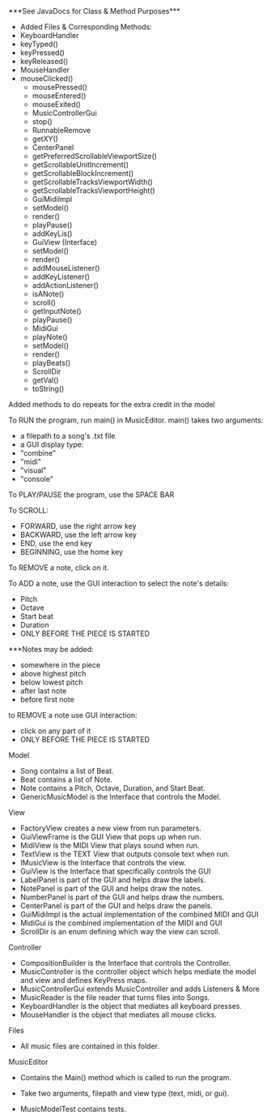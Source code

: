<CHANGELOG>
***See JavaDocs for Class & Method Purposes***

 - Added Files & Corresponding Methods:
  - KeyboardHandler
   - keyTyped()
   - keyPressed()
   - keyReleased()
  - MouseHandler
- mouseClicked()
   - mousePressed()
   - mouseEntered()
   - mouseExited()
  - MusicControllerGui
   - stop()
  - RunnableRemove
   - getXY()
  - CenterPanel
   - getPreferredScrollableViewportSize()
   - getScrollableUnitIncrement()
   - getScrollableBlockIncrement()
   - getScrollableTracksViewportWidth()
   - getScrollableTracksViewportHeight()
  - GuiMidiImpl
   - setModel()
   - render()
   - playPause()
   - addKeyLis()
  - GuiView (Interface)
   - setModel()
   - render()
   - addMouseListener()
   - addKeyListener()
   - addActionListener()
   - isANote()
   - scroll()
   - getInputNote()
   - playPause()
  - MidiGui
   - playNote()
   - setModel()
   - render()
   - playBeats()
  - ScrollDir
   - getVal()
   - toString()

Added methods to do repeats for the extra credit in the model
</CHANGELOG>

<INSTRUCTIONS>

To RUN the program, run main() in MusicEditor.
main() takes two arguments:
 - a filepath to a song's .txt file
 - a GUI display type:
  - "combine"
  - "midi"
  - "visual"
  - "console"

To PLAY/PAUSE the program, use the SPACE BAR

To SCROLL:
 - FORWARD, use the right arrow key
 - BACKWARD, use the left arrow key
 - END, use the end key
 - BEGINNING, use the home key


To REMOVE a note, click on it.

To ADD a note, use the GUI interaction to select the note's details:
 - Pitch
 - Octave
 - Start beat
 - Duration
- ONLY BEFORE THE PIECE IS STARTED

 ***Notes may be added:
 - somewhere in the piece
 - above highest pitch
 - below lowest pitch
 - after last note
 - before first note

 to REMOVE a note use GUI interaction:
 - click on any part of it
 - ONLY BEFORE THE PIECE IS STARTED



</INSTRUCTIONS>

<OVERVIEW>

Model

 - Song contains a list of Beat.
 - Beat contains a list of Note.
 - Note contains a Pitch, Octave, Duration, and Start Beat.
 - GenericMusicModel is the Interface that controls the Model.

View

 - FactoryView creates a new view from run parameters.
 - GuiViewFrame is the GUI View that pops up when run.
 - MidiView is the MIDI View that plays sound when run.
 - TextView is the TEXT View that outputs console text when run.
 - IMusicView is the Interface that controls the view.
 - GuiView is the Interface that specifically controls the GUI
 - LabelPanel is part of the GUI and helps draw the labels.
 - NotePanel is part of the GUI and helps draw the notes.
 - NumberPanel is part of the GUI and helps draw the numbers.
 - CenterPanel is part of the GUI and helps draw the panels.
 - GuiMidiImpl is the actual implementation of the combined MIDI and GUI
 - MidiGui is the combined implementation of the MIDI and GUI
 - ScrollDir is an enum defining which way the view can scroll.

Controller

 - CompositionBuilder is the Interface that controls the Controller.
 - MusicController is the controller object which helps mediate the
  model and view and defines KeyPress maps.
 - MusicControllerGui extends MusicController and adds Listeners & More
 - MusicReader is the file reader that turns files into Songs.
 - KeyboardHandler is the object that mediates all keyboard presses.
 - MouseHandler is the object that mediates all mouse clicks.


Files

 - All music files are contained in this folder.

MusicEditor
 - Contains the Main() method which is called to run the program.
 - Take two arguments, filepath and view type (text, midi, or gui).

 - MusicModelTest contains tests.

 </OVERVIEW>
